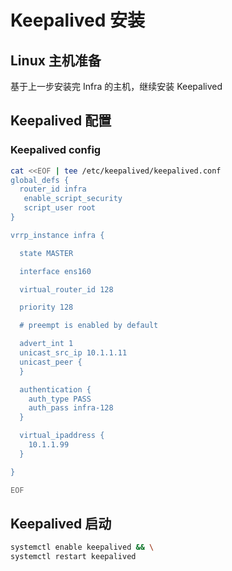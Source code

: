 # Keepalived 安装

## Linux 主机准备

基于上一步安装完 Infra 的主机，继续安装 Keepalived

## Keepalived 配置

### Keepalived config

```bash
cat <<EOF | tee /etc/keepalived/keepalived.conf
global_defs {
  router_id infra
   enable_script_security
   script_user root
}

vrrp_instance infra {

  state MASTER

  interface ens160

  virtual_router_id 128

  priority 128

  # preempt is enabled by default

  advert_int 1
  unicast_src_ip 10.1.1.11
  unicast_peer {
  }

  authentication {
    auth_type PASS
    auth_pass infra-128
  }

  virtual_ipaddress {
    10.1.1.99
  }

}

EOF
```

## Keepalived 启动

```bash
systemctl enable keepalived && \
systemctl restart keepalived
```

